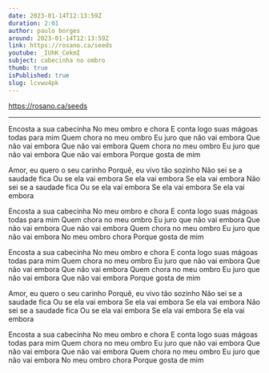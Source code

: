 ```yaml
---
date: 2023-01-14T12:13:59Z
duration: 2:01
author: paulo borges
around: 2023-01-14T12:13:59Z
link: https://rosano.ca/seeds
youtube: _IUhK_CekmI
subject: cabecinha no ombro
thumb: true
isPublished: true
slug: lcvwu4pk
---
```

https://rosano.ca/seeds

---

Encosta a sua cabecinha
No meu ombro e chora
E conta logo suas mágoas todas para mim
Quem chora no meu ombro
Eu juro que não vai embora
Que não vai embora
Que não vai embora
Quem chora no meu ombro
Eu juro que não vai embora
Que não vai embora
Porque gosta de mim

Amor, eu quero o seu carinho
Porquê, eu vivo tão sozinho
Não sei se a saudade fica
Ou se ela vai embora
Se ela vai embora
Se ela vai embora
Não sei se a saudade fica
Ou se ela vai embora
Se ela vai embora
Se ela vai embora

Encosta a sua cabecinha
No meu ombro e chora
E conta logo suas mágoas todas para mim
Quem chora no meu ombro
Eu juro que não vai embora
Que não vai embora
Que não vai embora
Quem chora no meu ombro
Eu juro que não vai embora
No meu ombro chora
Porque gosta de mim

Encosta a sua cabecinha
No meu ombro e chora
E conta logo suas mágoas todas para mim
Quem chora no meu ombro
Eu juro que não vai embora
Que não vai embora
Que não vai embora
Quem chora no meu ombro
Eu juro que não vai embora
Que não vai embora
Porque gosta de mim

Amor, eu quero o seu carinho
Porquê, eu vivo tão sozinho
Não sei se a saudade fica
Ou se ela vai embora
Se ela vai embora
Se ela vai embora
Não sei se a saudade fica
Ou se ela vai embora
Se ela vai embora
Se ela vai embora

Encosta a sua cabecinha
No meu ombro e chora
E conta logo suas mágoas todas para mim
Quem chora no meu ombro
Eu juro que não vai embora
Que não vai embora
Que não vai embora
Quem chora no meu ombro
Eu juro que não vai embora
No meu ombro chora
Porque gosta de mim
